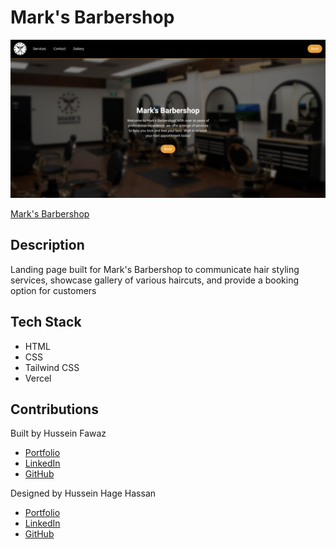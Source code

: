 # Mark's Barbershop

![Mark's Barbersho](src/images/marks-barbershop-preview.png)

[Mark's Barbershop](https://www.marksbarbershop.ca)

## Description
Landing page built for Mark's Barbershop to communicate hair styling services, showcase gallery of various haircuts, and provide a booking option for customers

## Tech Stack
- HTML
- CSS
- Tailwind CSS
- Vercel

## Contributions
Built by Hussein Fawaz
- [Portfolio](https://www.husseinfawaz.ca)
- [LinkedIn](https://www.linkedin.com/in/hsnfwz)
- [GitHub](https://www.github.com/hsnfwz)

Designed by Hussein Hage Hassan
- [Portfolio](https://hhagehassan.com/)
- [LinkedIn](https://www.linkedin.com/in/hussein-hage-hassan-4104b9283/)
- [GitHub](https://github.com/SphinxHHH) 

